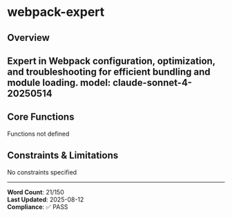 # webpack-expert

## Overview

Expert in Webpack configuration, optimization, and troubleshooting for efficient bundling and module loading.
model: claude-sonnet-4-20250514
---

## Core Functions

Functions not defined

## Constraints & Limitations

No constraints specified



---
**Word Count**: 21/150  
**Last Updated**: 2025-08-12  
**Compliance**: ✅ PASS
